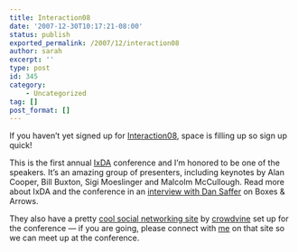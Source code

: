 ```yaml
---
title: Interaction08
date: '2007-12-30T10:17:21-08:00'
status: publish
exported_permalink: /2007/12/interaction08
author: sarah
excerpt: ''
type: post
id: 345
category:
    - Uncategorized
tag: []
post_format: []
---
```

If you haven’t yet signed up for [Interaction08](http://interaction08.ixda.org/index.php), space is filling up so sign up quick!

This is the first annual [IxDA](http://www.ixda.org/) conference and I’m honored to be one of the speakers. It’s an amazing group of presenters, including keynotes by Alan Cooper, Bill Buxton, Sigi Moeslinger and Malcolm McCullough. Read more about IxDA and the conference in an [interview with Dan Saffer](http://www.boxesandarrows.com/view/interactions-08-in) on Boxes &amp; Arrows.

They also have a pretty [cool social networking site](http://interaction08.crowdvine.com/) by [crowdvine](http://www.crowdvine.com/) set up for the conference — if you are going, please connect with [me](http://interaction08.crowdvine.com/profiles/7907) on that site so we can meet up at the conference.